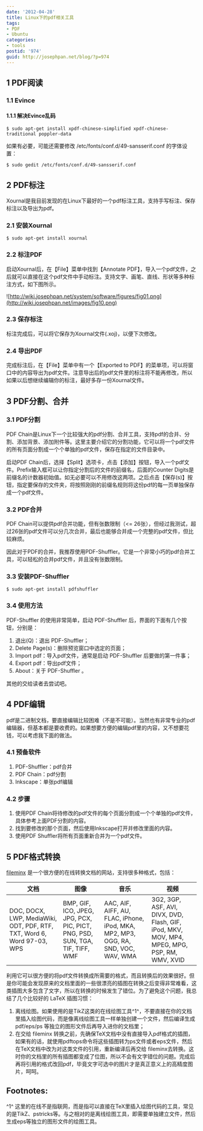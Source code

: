 ```yaml
---
date: '2012-04-28'
title: Linux下的pdf相关工具
tags:
- PDF
- Ubuntu
categories:
- tools
postid: '974'
guid: http://josephpan.net/blog/?p=974
---
```


1 PDF阅读
---------

### 1.1 Evince

#### 1.1.1 解决Evince乱码

~~~ shell
$ sudo apt-get install xpdf-chinese-simplified xpdf-chinese-traditional poppler-data
~~~

如果有必要，可能还需要修改 /etc/fonts/conf.d/49-sansserif.conf
的字体设置：

~~~~ shell
$ sudo gedit /etc/fonts/conf.d/49-sansserif.conf
~~~~

2 PDF标注
---------

Xournal是我目前发现的在Linux下最好的一个pdf标注工具，支持手写标注、保存标注以及导出为pdf。

### 2.1 安装Xournal

~~~~ shell
$ sudo apt-get install xournal
~~~~

### 2.2 标注PDF

启动Xournal后，在【File】菜单中找到【Annotate
PDF】，导入一个pdf文件，之后就可以直接在这个pdf文件中手动标注。支持文字、画笔、直线、形状等多种标注方式，如下图所示。

![http://wiki.josephpan.net/system/software/figures/fig01.png](http://wiki.josephpan.net/images/fig10.png)

### 2.3 保存标注

标注完成后，可以将它保存为Xournal文件(.xoj)，以便下次修改。

### 2.4 导出PDF

完成标注后，在【File】菜单中有一个【Exported to
PDF】的菜单项，可以将窗口中的内容导出为pdf文件。注意导出后的pdf文件里的标注将不能再修改，所以如果以后想继续编辑你的标注，最好多存一份Xournal文件。

3 PDF分割、合并
---------------

### 3.1 PDF分割

PDF
Chain是Linux下一个比较强大的pdf分割、合并工具，支持pdf的合并、分割、添加背景、添加附件等。这里主要介绍它的分割功能，它可以将一个pdf文件的所有页面分割成一个个单独的pdf文件，保存在指定的文件目录中。

启动PDF
Chain后，选择【Split】选项卡，点击【添加】按钮，导入一个pdf文件。Prefix输入框可以让你指定分割后的文件的前缀名，后面的Counter
Digits是前缀名的计数器初始值。如无必要可以不用修改这两项。之后点击【保存(s)】按钮，指定要保存的文件夹，将按照刚刚的前缀名规则将这份pdf的每一页单独保存成一个pdf文件。

### 3.2 PDF合并

PDF Chain可以提供pdf合并功能，但有张数限制（\<=
26张），但经过我测试，超过26张的pdf文件可以分几次合并，最后也能够合并成一个完整的pdf文件，但比较麻烦。

因此对于PDF的合并，我推荐使用PDF-Shuffler。它是一个非常小巧的pdf合并工具，可以轻松的合并pdf文件，并且没有张数限制。

### 3.3 安装PDF-Shuffler

~~~~ shell
$ sudo apt-get install pdfshuffler
~~~~

### 3.4 使用方法

PDF-Shuffler 的使用非常简单，启动 PDF-Shuffler
后，界面的下面有几个按钮，分别是：

1.  退出(Q)：退出 PDF-Shuffler；
2.  Delete Page(s)：删除预览窗口中选定的页面；
3.  Import pdf：导入pdf文件，通常是启动 PDF-Shuffler 后要做的第一件事；
4.  Export pdf：导出pdf文件；
5.  About：关于 PDF-Shuffler 。

其他的交给读者去尝试吧。

4 PDF编辑
---------

pdf是二进制文档，要直接编辑比较困难（不是不可能）。当然也有非常专业的pdf编辑器，但基本都是要收费的。如果想要方便的编辑pdf里的内容，又不想要花钱，可以考虑我下面的做法。

### 4.1 预备软件

1.  PDF-Shuffler：pdf合并
2.  PDF Chain：pdf分割
3.  Inkscape：单张pdf编辑

### 4.2 步骤

1.  使用PDF
    Chain将待修改的pdf文件的每个页面分割成一个个单独的pdf文件，具体参考上面PDF分割的内容。
2.  找到要修改的那个页面，然后使用Inkscape打开并修改里面的内容。
3.  使用PDF Shuffler将所有页面重新合并为一个pdf文件。

5 PDF格式转换
-------------

[fileminx](http://www.fileminx.com/)
是一个很方便的在线转换文档的网站，支持很多种格式，包括：

<table class="table">
<thead>       
<tr>
<th scope="col">文档</th>
<th scope="col">图像</th>
<th scope="col">音乐</th>
<th scope="col">视频</th>
</tr>
</thead>
<tbody>
<tr>
<td>DOC, DOCX, LWP, MediaWiki, ODT, PDF, RTF, TXT, Word 6, Word 97-03, WPS</td>
<td>BMP, GIF, ICO, JPEG, JPG, PCX, PIC, PICT, PNG, PSD, SUN, TGA, TIF, TIFF, WMF</td>
<td>AAC, AIF, AIFF, AU, FLAC, iPhone, iPod, MKA, MP2, MP3, OGG, RA, SND, VOC, WAV, WMA</td>
<td>3G2, 3GP, ASF, AVI, DIVX, DVD, Flash, GIF, iPod, MKV, MOV, MP4, MPEG, MPG, PSP, RM, WMV, XVID</td>
</tr>
</tbody>
</table>

利用它可以很方便的将pdf文件转换成所需要的格式，而且转换后的效果很好。但是你可能会发现原来的文档里面的一些很漂亮的插图在转换之后变得非常难看，这类插图大多包含了文字，所以在转换的时候发生了错位。为了避免这个问题，我总结了几个比较好的
LaTeX 插图习惯：

1.  离线绘图。如果使用的是TikZ这类的在线绘图工具^[](#fn.1)1^，不要直接在你的文档里插入绘图代码，而是像离线绘图工具一样单独创建一个文件，然后编译生成
    pdf/eps/ps 等独立的图形文件后再导入进你的文档里；
2.  在交给 fileminx
    转换之前，先确保TeX文档中没有直接导入pdf格式的插图，如果有的话，就使用pdftops命令将这些插图转为ps文件或者eps文件，然后在TeX文档中改为对这类文件的引用，重新编译后再交给
    fileminx去转换。这时你的文档里的所有插图都变成了位图，所以不会有文字错位的问题。完成后再将引用的格式改回pdf，毕竟文字可选中的图片才是真正意义上的高精度图片，呵呵。

Footnotes:
----------

^[](#fnr.1)1^
这里的在线不是指联网，而是指可以直接在TeX里插入绘图代码的工具，常见的是TikZ、pstricks等。与之相对的是离线绘图工具，即需要单独建立文件，然后生成eps等独立的图形文件的绘图工具。
